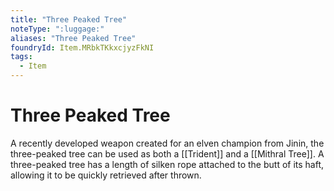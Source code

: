```yaml
---
title: "Three Peaked Tree"
noteType: ":luggage:"
aliases: "Three Peaked Tree"
foundryId: Item.MRbkTKkxcjyzFkNI
tags:
  - Item
---
```


# Three Peaked Tree

A recently developed weapon created for an elven champion from Jinin, the three-peaked tree can be used as both a [[Trident]] and a [[Mithral Tree]]. A three-peaked tree has a length of silken rope attached to the butt of its haft, allowing it to be quickly retrieved after thrown.
